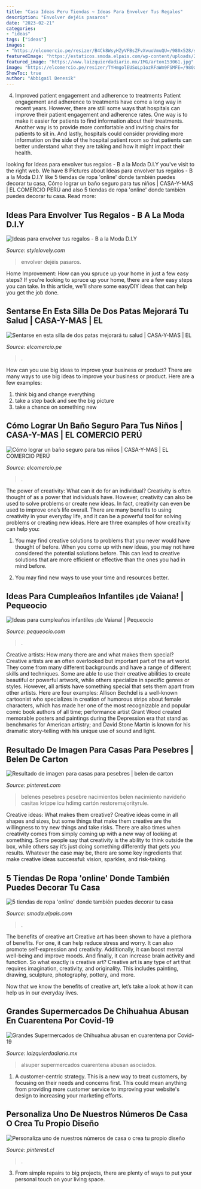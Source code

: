 ```yaml
---
title: "Casa Ideas Peru Tiendas ~ Ideas Para Envolver Tus Regalos"
description: "Envolver dejéis pasaros"
date: "2023-02-21"
categories:
- "ideas"
tags: ["ideas"]
images:
- "https://elcomercio.pe/resizer/B4Ck8WsyHZyVFBsZFvXvuoVmuQU=/980x528/smart/filters:format(jpeg):quality(75)/arc-anglerfish-arc2-prod-elcomercio.s3.amazonaws.com/public/ELT2HTYKUFHNNMGJUF4D7T7N6A.jpg"
featuredImage: "https://estaticos.smoda.elpais.com/wp-content/uploads/2017/09/deco1-700x368.jpg"
featured_image: "https://www.laizquierdadiario.mx/IMG/arton153061.jpg"
image: "https://elcomercio.pe/resizer/TYHmgolEUSoLp1ozRFaWm9FSMFE=/980x528/smart/filters:format(jpeg):quality(75)/arc-anglerfish-arc2-prod-elcomercio.s3.amazonaws.com/public/EJOWAFDT6RAPJL5XHPD7IB6WXY.jpg"
ShowToc: true
author: "Abbigail Denesik"
---
```



4) Improved patient engagement and adherence to treatments
Patient engagement and adherence to treatments have come a long way in recent years. However, there are still some ways that hospitals can improve their patient engagement and adherence rates. One way is to make it easier for patients to find information about their treatments. Another way is to provide more comfortable and inviting chairs for patients to sit in. And lastly, hospitals could consider providing more information on the side of the hospital patient room so that patients can better understand what they are taking and how it might impact their health.

	

		
looking for Ideas para envolver tus regalos - B a la Moda D.I.Y you've visit to the right web. We have 8 Pictures about Ideas para envolver tus regalos - B a la Moda D.I.Y like 5 tiendas de ropa &#039;online&#039; donde también puedes decorar tu casa, Cómo lograr un baño seguro para tus niños | CASA-Y-MAS | EL COMERCIO PERÚ and also 5 tiendas de ropa &#039;online&#039; donde también puedes decorar tu casa. Read more:
		
    
## Ideas Para Envolver Tus Regalos - B A La Moda D.I.Y

<img loading=lazy src="http://i865.photobucket.com/albums/ab218/balamoda/balamoda002/de77fec36af6f22d9605d1cf28f50998_zps00f44ce9.jpg~original" onerror="this.onerror=null;this.src='https://tse2.mm.bing.net/th?id=OIP.ygqGmfudUpHR_F7B24ACdgHaLH&amp;pid=15.1';" alt="Ideas para envolver tus regalos - B a la Moda D.I.Y">

_Source: stylelovely.com_

>envolver dejéis pasaros. 

	

Home Improvement: How can you spruce up your home in just a few easy steps?
If you're looking to spruce up your home, there are a few easy steps you can take. In this article, we'll share some easyDIY ideas that can help you get the job done.

    
## Sentarse En Esta Silla De Dos Patas Mejorará Tu Salud | CASA-Y-MAS | EL

<img loading=lazy src="https://elcomercio.pe/resizer/B4Ck8WsyHZyVFBsZFvXvuoVmuQU=/980x528/smart/filters:format(jpeg):quality(75)/arc-anglerfish-arc2-prod-elcomercio.s3.amazonaws.com/public/ELT2HTYKUFHNNMGJUF4D7T7N6A.jpg" onerror="this.onerror=null;this.src='https://tse2.mm.bing.net/th?id=OIP.NM5NSLTExo7BB9z2QirZYgHaD_&amp;pid=15.1';" alt="Sentarse en esta silla de dos patas mejorará tu salud | CASA-Y-MAS | EL">

_Source: elcomercio.pe_

>. 

	

How can you use big ideas to improve your business or product?
There are many ways to use big ideas to improve your business or product. Here are a few examples: 
1. think big and change everything
2. take a step back and see the big picture
3. take a chance on something new 

    
## Cómo Lograr Un Baño Seguro Para Tus Niños | CASA-Y-MAS | EL COMERCIO PERÚ

<img loading=lazy src="https://elcomercio.pe/resizer/TYHmgolEUSoLp1ozRFaWm9FSMFE=/980x528/smart/filters:format(jpeg):quality(75)/arc-anglerfish-arc2-prod-elcomercio.s3.amazonaws.com/public/EJOWAFDT6RAPJL5XHPD7IB6WXY.jpg" onerror="this.onerror=null;this.src='https://tse2.mm.bing.net/th?id=OIP.a7cHGQsQ6jiCVjhXqZ_AdwHaD_&amp;pid=15.1';" alt="Cómo lograr un baño seguro para tus niños | CASA-Y-MAS | EL COMERCIO PERÚ">

_Source: elcomercio.pe_

>. 

	

The power of creativity: What can it do for an individual?
Creativity is often thought of as a power that individuals have. However, creativity can also be used to solve problems or create new ideas. In fact, creativity can even be used to improve one’s life overall. There are many benefits to using creativity in your everyday life, and it can be a powerful tool for solving problems or creating new ideas. Here are three examples of how creativity can help you: 
1) You may find creative solutions to problems that you never would have thought of before. When you come up with new ideas, you may not have considered the potential solutions before. This can lead to creative solutions that are more efficient or effective than the ones you had in mind before. 

2) You may find new ways to use your time and resources better.

    
## Ideas Para Cumpleaños Infantiles ¡de Vaiana! | Pequeocio

<img loading=lazy src="https://www.pequeocio.com/wp-content/uploads/2017/01/cumpleanos-infantiles-vaiana-6.jpg" onerror="this.onerror=null;this.src='https://tse1.mm.bing.net/th?id=OIP.lEJ7uC0Y9_Om7iVkK8afqwHaLH&amp;pid=15.1';" alt="Ideas para cumpleaños infantiles ¡de Vaiana! | Pequeocio">

_Source: pequeocio.com_

>. 

	

Creative artists: How many there are and what makes them special?
Creative artists are an often overlooked but important part of the art world. They come from many different backgrounds and have a range of different skills and techniques. Some are able to use their creative abilities to create beautiful or powerful artwork, while others specialize in specific genres or styles. However, all artists have something special that sets them apart from other artists. Here are four examples: 
Allison Bechdel is a well-known cartoonist who specializes in creation of humorous strips about female characters, which has made her one of the most recognizable and popular comic book authors of all time; performance artist Grant Wood created memorable posters and paintings during the Depression era that stand as benchmarks for American artistry; and David Stone Martin is known for his dramatic story-telling with his unique use of sound and light.

    
## Resultado De Imagen Para Casas Para Pesebres | Belen De Carton

<img loading=lazy src="https://i.pinimg.com/736x/af/59/b9/af59b9043a5a1228e50717069252b633.jpg" onerror="this.onerror=null;this.src='https://tse3.mm.bing.net/th?id=OIP.DxVq7lXEGDVQ_QCO6zbULQHaG_&amp;pid=15.1';" alt="Resultado de imagen para casas para pesebres | belen de carton">

_Source: pinterest.com_

>belenes pesebres pesebre nacimientos belen nacimiento navideño casitas krippe icu hdimg cartón restoremajorityrule. 

	

Creative ideas: What makes them creative?
Creative ideas come in all shapes and sizes, but some things that make them creative are the willingness to try new things and take risks. There are also times when creativity comes from simply coming up with a new way of looking at something. Some people say that creativity is the ability to think outside the box, while others say it’s just doing something differently that gets you results. Whatever the case may be, there are some key ingredients that make creative ideas successful: vision, sparkles, and risk-taking.

    
## 5 Tiendas De Ropa &#039;online&#039; Donde También Puedes Decorar Tu Casa

<img loading=lazy src="https://estaticos.smoda.elpais.com/wp-content/uploads/2017/09/deco1-700x368.jpg" onerror="this.onerror=null;this.src='https://tse1.mm.bing.net/th?id=OIP.l1L7mHuqGr7uqsjk23sLzQHaD5&amp;pid=15.1';" alt="5 tiendas de ropa &#039;online&#039; donde también puedes decorar tu casa">

_Source: smoda.elpais.com_

>. 

	

The benefits of creative art
Creative art has been shown to have a plethora of benefits. For one, it can help reduce stress and worry. It can also promote self-expression and creativity. Additionally, it can boost mental well-being and improve moods. And finally, it can increase brain activity and function.
So what exactly is creative art? Creative art is any type of art that requires imagination, creativity, and originality. This includes painting, drawing, sculpture, photography, pottery, and more.

Now that we know the benefits of creative art, let’s take a look at how it can help us in our everyday lives.

    
## Grandes Supermercados De Chihuahua Abusan En Cuarentena Por Covid-19

<img loading=lazy src="https://www.laizquierdadiario.mx/IMG/arton153061.jpg" onerror="this.onerror=null;this.src='https://tse2.mm.bing.net/th?id=OIP.p3ezJhFsvAfT5HwDm2DPbgHaEK&amp;pid=15.1';" alt="Grandes Supermercados de Chihuahua abusan en cuarentena por Covid-19">

_Source: laizquierdadiario.mx_

>alsuper supermercados cuarentena abusan asociados. 

	

1. A customer-centric strategy. This is a new way to treat customers, by focusing on their needs and concerns first. This could mean anything from providing more customer service to improving your website's design to increasing your marketing efforts.

    
## Personaliza Uno De Nuestros Números De Casa O Crea Tu Propio Diseño

<img loading=lazy src="https://i.pinimg.com/736x/74/d6/84/74d684552f7999f9a721bf79577cbfac--house-numbers.jpg" onerror="this.onerror=null;this.src='https://tse1.mm.bing.net/th?id=OIP.MGQ6u9pv9CB95fyNfFPexgAAAA&amp;pid=15.1';" alt="Personaliza uno de nuestros números de casa o crea tu propio diseño">

_Source: pinterest.cl_

>. 

	

3. From simple repairs to big projects, there are plenty of ways to put your personal touch on your living space.

